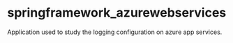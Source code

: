 # springframework_azurewebservices
Application used to study the logging configuration on azure app services.
